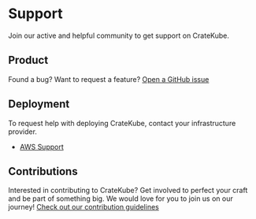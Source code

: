 # Support

Join our active and helpful community to get support on CrateKube. 

## Product

Found a bug? Want to request a feature? [Open a GitHub issue]()

## Deployment

To request help with deploying CrateKube, contact your infrastructure provider. 

* [AWS Support](https://aws.amazon.com/contact-us/)

## Contributions

Interested in contributing to CrateKube?  Get involved to perfect your craft and be part of something big. We would love for you to join us on our journey! [Check out our contribution guidelines](contribution.md)